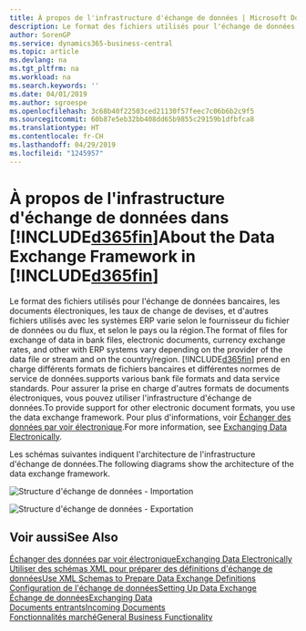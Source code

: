```yaml
---
title: À propos de l'infrastructure d'échange de données | Microsoft Docs
description: Le format des fichiers utilisés pour l'échange de données bancaires, les documents électroniques, les taux de change de devises, et d'autres fichiers utilisés avec les systèmes ERP varie selon le fournisseur du fichier de données ou du flux, et selon le pays ou la région.
author: SorenGP
ms.service: dynamics365-business-central
ms.topic: article
ms.devlang: na
ms.tgt_pltfrm: na
ms.workload: na
ms.search.keywords: ''
ms.date: 04/01/2019
ms.author: sgroespe
ms.openlocfilehash: 3c68b40f22503ced21130f57feec7c06b6b2c9f5
ms.sourcegitcommit: 60b87e5eb32bb408dd65b9855c29159b1dfbfca8
ms.translationtype: HT
ms.contentlocale: fr-CH
ms.lasthandoff: 04/29/2019
ms.locfileid: "1245957"
---
```

# <a name="about-the-data-exchange-framework-in-included365finincludesd365finmdmd"></a><span data-ttu-id="a232d-103">À propos de l'infrastructure d'échange de données dans [!INCLUDE[d365fin](includes/d365fin_md.md)]</span><span class="sxs-lookup"><span data-stu-id="a232d-103">About the Data Exchange Framework in [!INCLUDE[d365fin](includes/d365fin_md.md)]</span></span>
<span data-ttu-id="a232d-104">Le format des fichiers utilisés pour l'échange de données bancaires, les documents électroniques, les taux de change de devises, et d'autres fichiers utilisés avec les systèmes ERP varie selon le fournisseur du fichier de données ou du flux, et selon le pays ou la région.</span><span class="sxs-lookup"><span data-stu-id="a232d-104">The format of files for exchange of data in bank files, electronic documents, currency exchange rates, and other with ERP systems vary depending on the provider of the data file or stream and on the country/region.</span></span> [!INCLUDE[d365fin](includes/d365fin_md.md)] <span data-ttu-id="a232d-105">prend en charge différents formats de fichiers bancaires et différentes normes de service de données.</span><span class="sxs-lookup"><span data-stu-id="a232d-105">supports various bank file formats and data service standards.</span></span> <span data-ttu-id="a232d-106">Pour assurer la prise en charge d'autres formats de documents électroniques, vous pouvez utiliser l'infrastructure d'échange de données.</span><span class="sxs-lookup"><span data-stu-id="a232d-106">To provide support for other electronic document formats, you use the data exchange framework.</span></span> <span data-ttu-id="a232d-107">Pour plus d'informations, voir [Échanger des données par voir électronique](across-data-exchange.md).</span><span class="sxs-lookup"><span data-stu-id="a232d-107">For more information, see [Exchanging Data Electronically](across-data-exchange.md).</span></span>    

 <span data-ttu-id="a232d-108">Les schémas suivantes indiquent l'architecture de l'infrastructure d'échange de données.</span><span class="sxs-lookup"><span data-stu-id="a232d-108">The following diagrams show the architecture of the data exchange framework.</span></span>  

 ![Structure d'échange de données &#45; Importation](media/across-data-exchange/dataexchangeframework_import.png)  

 ![Structure d'échange de données &#45; Exportation](media/across-data-exchange/dataexchangeframework_export.png)  

## <a name="see-also"></a><span data-ttu-id="a232d-111">Voir aussi</span><span class="sxs-lookup"><span data-stu-id="a232d-111">See Also</span></span>  
[<span data-ttu-id="a232d-112">Échanger des données par voir électronique</span><span class="sxs-lookup"><span data-stu-id="a232d-112">Exchanging Data Electronically</span></span>](across-data-exchange.md)  
[<span data-ttu-id="a232d-113">Utiliser des schémas XML pour préparer des définitions d'échange de données</span><span class="sxs-lookup"><span data-stu-id="a232d-113">Use XML Schemas to Prepare Data Exchange Definitions</span></span>](across-how-to-use-xml-schemas-to-prepare-data-exchange-definitions.md)  
[<span data-ttu-id="a232d-114">Configuration de l'échange de données</span><span class="sxs-lookup"><span data-stu-id="a232d-114">Setting Up Data Exchange</span></span>](across-set-up-data-exchange.md)  
[<span data-ttu-id="a232d-115">Échange de données</span><span class="sxs-lookup"><span data-stu-id="a232d-115">Exchanging Data</span></span>](across-exchange-data.md)  
[<span data-ttu-id="a232d-116">Documents entrants</span><span class="sxs-lookup"><span data-stu-id="a232d-116">Incoming Documents</span></span>](across-income-documents.md)  
[<span data-ttu-id="a232d-117">Fonctionnalités marché</span><span class="sxs-lookup"><span data-stu-id="a232d-117">General Business Functionality</span></span>](ui-across-business-areas.md)  
